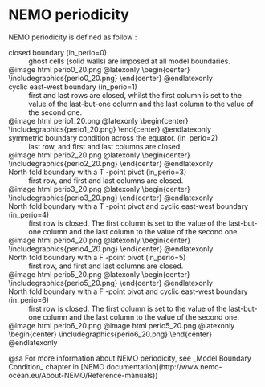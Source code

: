 # NEMO periodicity

NEMO periodicity is defined as follow :<br/> 
<dl>
<dt>closed boundary (in_perio=0)</dt>
<dd>ghost cells (solid walls) are imposed at all model boundaries.</dd> 
@image html perio0_20.png 
@latexonly
\begin{center}
\includegraphics{perio0_20.png}
\end{center}
@endlatexonly
<dt>cyclic east-west boundary (in_perio=1)</dt>
<dd>first and last rows are closed, whilst the first column is set to the value of the last-but-one column and the last column to the value of the second one.</dd>  
@image html perio1_20.png 
@latexonly
\begin{center}
\includegraphics{perio1_20.png}
\end{center}
@endlatexonly
<dt>symmetric boundary condition across the equator. (in_perio=2)</dt>
<dd>last row, and first and last columns are closed. </dd> 
@image html perio2_20.png 
@latexonly
\begin{center}
\includegraphics{perio2_20.png}
\end{center}
@endlatexonly
<dt>North fold boundary with a T -point pivot (in_perio=3)</dt>
<dd>first row, and first and last columns are closed. </dd> 
@image html perio3_20.png 
@latexonly
\begin{center}
\includegraphics{perio3_20.png}
\end{center}
@endlatexonly
<dt>North fold boundary with a T -point pivot and cyclic east-west boundary (in_perio=4)</dt>
<dd>first row is closed. The first column is set to the value of the last-but-one column and the last column to the value of the second one. </dd> 
@image html perio4_20.png 
@latexonly
\begin{center}
\includegraphics{perio4_20.png}
\end{center}
@endlatexonly
<dt>North fold boundary with a F -point pivot (in_perio=5)</dt>
<dd>first row, and first and last columns are closed. </dd> 
@image html perio5_20.png 
@latexonly
\begin{center}
\includegraphics{perio5_20.png}
\end{center}
@endlatexonly
<dt>North fold boundary with a F -point pivot and cyclic east-west boundary (in_perio=6)</dt>
<dd>first row is closed. The first column is set to the value of the last-but-one column and the last column to the value of the second one.</dd> 
@image html perio6_20.png 
@image html perio5_20.png 
@latexonly
\begin{center}
\includegraphics{perio6_20.png}
\end{center}
@endlatexonly
</dl>
@sa For more information about NEMO periodicity, see _Model Boundary Condition_ chapter in [NEMO documentation](http://www.nemo-ocean.eu/About-NEMO/Reference-manuals))
